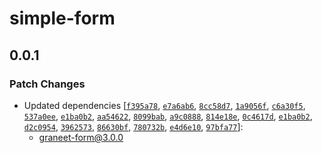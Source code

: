 # simple-form

## 0.0.1

### Patch Changes

- Updated dependencies [[`f395a78`](https://github.com/graneet/graneet-form/commit/f395a789fb3a8c57f3481be819ad5d6fb9144bb2), [`e7a6ab6`](https://github.com/graneet/graneet-form/commit/e7a6ab6aa0bbf9bf9b085f123f8f79c2b2aeb80c), [`8cc58d7`](https://github.com/graneet/graneet-form/commit/8cc58d744eda3169580d9e763dac3961bde63685), [`1a9056f`](https://github.com/graneet/graneet-form/commit/1a9056f5969b365a6b8413e7ef83fb451fcb2fb7), [`c6a30f5`](https://github.com/graneet/graneet-form/commit/c6a30f5b48b5ddfb942fa6e37bc66eae1ab60361), [`537a0ee`](https://github.com/graneet/graneet-form/commit/537a0ee6156cd31f8f78a535d2412a95315b575a), [`e1ba0b2`](https://github.com/graneet/graneet-form/commit/e1ba0b226faaa146daf66d9263a4f19017f2cd67), [`aa54622`](https://github.com/graneet/graneet-form/commit/aa54622ef464ae3b37bba643f86975ba747b6a3d), [`8099bab`](https://github.com/graneet/graneet-form/commit/8099babe4e30c0da121381dca43fa39097fbea2c), [`a9c0888`](https://github.com/graneet/graneet-form/commit/a9c08886986bb9f2eeb9f5e178d44c7e65997749), [`814e18e`](https://github.com/graneet/graneet-form/commit/814e18e057716ceb1a5d9e481610da575cfe3cbb), [`0c4617d`](https://github.com/graneet/graneet-form/commit/0c4617d5486ea03f51ed68bb18fcc1b199c9490e), [`e1ba0b2`](https://github.com/graneet/graneet-form/commit/e1ba0b226faaa146daf66d9263a4f19017f2cd67), [`d2c0954`](https://github.com/graneet/graneet-form/commit/d2c0954bcbc122eebec20c914e52ed319d409453), [`3962573`](https://github.com/graneet/graneet-form/commit/39625736b188b57257e65e7f722fa676cfe66525), [`86630bf`](https://github.com/graneet/graneet-form/commit/86630bf0e2bb118ed696c36159d013dc7920ed7d), [`780732b`](https://github.com/graneet/graneet-form/commit/780732bed7b0074fb22cecf2fa5b4233c422d907), [`e4d6e10`](https://github.com/graneet/graneet-form/commit/e4d6e1081404caf3445819d0b7d392805478beb1), [`97bfa77`](https://github.com/graneet/graneet-form/commit/97bfa77d906597649e5329e3ffe676ce6b592c13)]:
  - graneet-form@3.0.0

